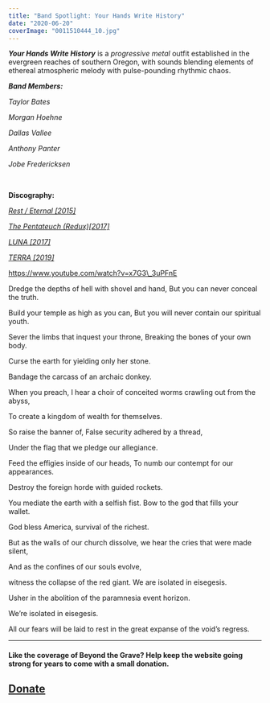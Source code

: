 ```yaml
---
title: "Band Spotlight: Your Hands Write History"
date: "2020-06-20"
coverImage: "0011510444_10.jpg"
---
```


_**Your Hands Write History**_ is a _progressive metal_ outfit established in the evergreen reaches of southern Oregon, with sounds blending elements of ethereal atmospheric melody with pulse-pounding rhythmic chaos.

**_Band Members:_**

_Taylor Bates_ 

_Morgan Hoehne_ 

_Dallas Vallee_ 

_Anthony Panter_ 

_Jobe Fredericksen_

 

**Discography:**

[_Rest / Eternal \[2015\]_](https://yourhandswritehistory.bandcamp.com/album/rest-eternal)

[_The Pentateuch (Redux)\[2017\]_](https://yourhandswritehistory.bandcamp.com/album/the-pentateuch-redux)

[_LUNA \[2017\]_](https://yourhandswritehistory.bandcamp.com/album/luna)

[_TERRA \[2019\]_](https://yourhandswritehistory.bandcamp.com/album/terra)

https://www.youtube.com/watch?v=x7G3\_3uPFnE

Dredge the depths of hell with shovel and hand, But you can never conceal the truth.

Build your temple as high as you can, But you will never contain our spiritual youth.

Sever the limbs that inquest your throne, Breaking the bones of your own body.

Curse the earth for yielding only her stone.

Bandage the carcass of an archaic donkey.

When you preach, I hear a choir of conceited worms crawling out from the abyss,

To create a kingdom of wealth for themselves.

So raise the banner of, False security adhered by a thread,

Under the flag that we pledge our allegiance.

Feed the effigies inside of our heads, To numb our contempt for our appearances.

Destroy the foreign horde with guided rockets.

You mediate the earth with a selfish fist. Bow to the god that fills your wallet.

God bless America, survival of the richest.

But as the walls of our church dissolve, we hear the cries that were made silent,

And as the confines of our souls evolve,

witness the collapse of the red giant. We are isolated in eisegesis.

Usher in the abolition of the paramnesia event horizon.

We’re isolated in eisegesis.

All our fears will be laid to rest in the great expanse of the void’s regress.

* * *

#### Like the coverage of Beyond the Grave? Help keep the website going strong for years to come with a small donation.

## [Donate](https://paypal.me/beyondthegrave777?locale.x=en_US)
